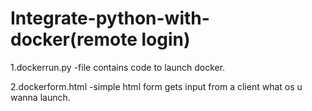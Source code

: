 # Integrate-python-with-docker(remote login)
1.dockerrun.py
-file contains code to launch docker.
 

2.dockerform.html
-simple html form gets input from a client what os u wanna launch.
